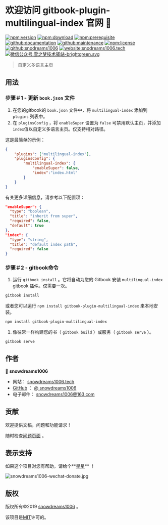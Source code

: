 # 欢迎访问 gitbook-plugin-multilingual-index 官网 👋

[![npm:version](https://img.shields.io/npm/v/gitbook-plugin-multilingual-index.svg)](https://www.npmjs.com/package/gitbook-plugin-multilingual-index)
[![npm:download](https://img.shields.io/npm/dt/gitbook-plugin-multilingual-index.svg)](https://www.npmjs.com/package/gitbook-plugin-multilingual-index)
[![npm:prerequisite](https://img.shields.io/badge/gitbook-*-blue.svg)](https://www.npmjs.com/package/gitbook-plugin-multilingual-index)
[![github:documentation](https://img.shields.io/badge/documentation-yes-brightgreen.svg)](https://github.com/snowdreams1006/gitbook-plugin-multilingual-index#readme)
[![github:maintenance](https://img.shields.io/badge/Maintained%3F-yes-green.svg)](https://github.com/snowdreams1006/gitbook-plugin-multilingual-index/graphs/commit-activity)
[![npm:license](https://img.shields.io/npm/l/gitbook-plugin-multilingual-index.svg)](https://github.com/snowdreams1006/gitbook-plugin-multilingual-index/blob/master/LICENSE)
[![github:snodreams1006](https://img.shields.io/badge/github-snowdreams1006-brightgreen.svg)](https://github.com/snowdreams1006)
[![website:snodreams1006.tech](https://img.shields.io/badge/website-snowdreams1006.tech-brightgreen.svg)](https://snowdreams1006.tech/)
[![微信公众号:雪之梦技术驿站-brightgreen.svg](https://img.shields.io/badge/%E5%BE%AE%E4%BF%A1%E5%85%AC%E4%BC%97%E5%8F%B7-%E9%9B%AA%E4%B9%8B%E6%A2%A6%E6%8A%80%E6%9C%AF%E9%A9%BF%E7%AB%99-brightgreen.svg)](https://snowdreams1006.github.io/snowdreams1006-wechat-public.jpeg)

> 自定义多语言主页

## 用法

### 步骤＃1 - 更新 `book.json` 文件

1. 在您的gitbook的 `book.json` 文件中，将 `multilingual-index` 添加到 `plugins` 列表中。
2. 在 `pluginsConfig` ，将 `enableSuper` 设置为 `false` 可禁用默认主页，并添加 `index`值以自定义多语言主页。仅支持相对路径。

这是最简单的示例：

```json
{
    "plugins": ["multilingual-index"],
    "pluginsConfig": {
        "multilingual-index": {
            "enableSuper": false,
            "index":"index.html"
        }
    }
}
```

有关更多详细信息，请参考以下配置项：

```json
"enableSuper": {
  "type": "boolean",
  "title": "inherit from super",
  "required": false,
  "default": true
},
"index": {
  "type": "string",
  "title": "default index path",
  "required": false
}
```

### 步骤＃2 - gitbook命令

1. 运行 `gitbook install` 。它将自动为您的 Gitbook 安装 `multilingual-index` gitbook 插件。仅需要一次。

```bash
gitbook install
```

或者您可以运行 `npm install gitbook-plugin-multilingual-index` 来本地安装。

```bash
npm install gitbook-plugin-multilingual-index
```

1. 像往常一样构建您的书（ `gitbook build` ）或服务（ `gitbook serve` ）。

```bash
gitbook serve
```

## 作者

👤 **snowdreams1006**

- 网站： [snowdreams1006.tech](https://snowdreams1006.tech/)
- [GitHub](https://github.com/snowdreams1006) ： [@ snowdreams1006](https://github.com/snowdreams1006)
- 电子邮件： [snowdreams1006@163.com](mailto:snowdreams1006@163.com)

## 贡献

欢迎提供文稿，问题和功能请求！

随时检查[问题页面](https://github.com/snowdreams1006/gitbook-plugin-multilingual-index/issues) 。

## 表示支持

如果这个项目对您有帮助，请给个**[星星](https://github.com/snowdreams1006/gitbook-plugin-multilingual-index)** ！

![snowdreams1006-wechat-donate.jpg](https://snowdreams1006.github.io/snowdreams1006-wechat-donate.jpg)

## 版权

版权所有©2019 [snowdreams1006](https://github.com/snowdreams1006) 。

该项目是[MIT](https://github.com/snowdreams1006/gitbook-plugin-multilingual-index/blob/master/LICENSE)许可的。
